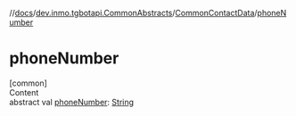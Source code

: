 //[docs](../../../index.md)/[dev.inmo.tgbotapi.CommonAbstracts](../index.md)/[CommonContactData](index.md)/[phoneNumber](phone-number.md)



# phoneNumber  
[common]  
Content  
abstract val [phoneNumber](phone-number.md): [String](https://kotlinlang.org/api/latest/jvm/stdlib/kotlin/-string/index.html)  



